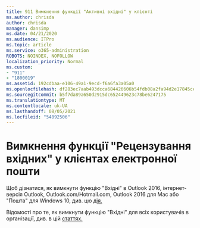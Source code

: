 ```yaml
---
title: 911 Вимкнення функції "Активні вхідні" у клієнті
ms.author: chrisda
author: chrisda
manager: dansimp
ms.date: 04/21/2020
ms.audience: ITPro
ms.topic: article
ms.service: o365-administration
ROBOTS: NOINDEX, NOFOLLOW
localization_priority: Normal
ms.custom:
- "911"
- "1800019"
ms.assetid: 192cdbaa-e106-49a1-9ecd-f6a6fa3a05a0
ms.openlocfilehash: df283ec7aab493dcca684426606b54fdb08a2fa94d2e17845cefc028ed4407c5
ms.sourcegitcommit: b5f7da89a650d2915dc652449623c78be6247175
ms.translationtype: MT
ms.contentlocale: uk-UA
ms.lasthandoff: 08/05/2021
ms.locfileid: "54092506"
---
```

# <a name="turn-off-focused-inbox-in-email-clients"></a>Вимкнення функції "Рецензування вхідних" у клієнтах електронної пошти

Щоб дізнатися, як вимкнути функцію "Вхідні" в Outlook 2016, інтернет-версія Outlook, Outlook.com/Hotmail.com, Outlook 2016 для Mac або "Пошта" для Windows 10, див. цю [дія.](https://support.office.com/article/f714d94d-9e63-4217-9ccb-6cb2986aa1b2.aspx)

Відомості про те, як вимкнути функцію "Вхідні" для всіх користувачів в організації, див. в цій [статтях.](https://docs.microsoft.com/microsoft-365/admin/setup/configure-focused-inbox)
